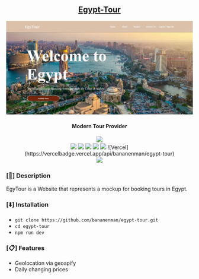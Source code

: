 <h2 align="center"><u>Egypt-Tour</u></h2>

![Modern Tour Provider](public/sitepic.jpg)
<h4 align="center"> Modern Tour Provider </h4>

<p align="center">
    <img src="https://img.shields.io/github/contributors/bananenman/egypt-tour?style=for-the-badge&color=cyan">
<br>
    <img src="https://img.shields.io/badge/Author-BananenMan-magenta?style=flat-square">
    <img src="https://img.shields.io/badge/Open%20Source-Yes-orange?style=flat-square">
    <img src="https://img.shields.io/badge/Maintained-No-cyan?style=flat-square">
    <img src="https://img.shields.io/badge/Made%20In-Germany-green?style=flat-square">
    <img src="https://img.shields.io/badge/Written%20In-CSS, JS, TS, HTML-blue?style=flat-square">
    ![Vercel](https://vercelbadge.vercel.app/api/bananenman/egypt-tour)
<br>
    <img src="https://github-readme-stats.vercel.app/api/pin/?username=bananenman&repo=egypt-tour&theme=synthwave">
</p>

### [📃] Description
EgyTour is a Website that represents a mockup for booking tours in Egypt.

### [⬇️] Installation
 - `git clone https://github.com/bananenman/egypt-tour.git`
 - `cd egypt-tour`
 - `npm run dev`

### [📋] Features
 - Geolocation via geoapify
 - Daily changing prices

